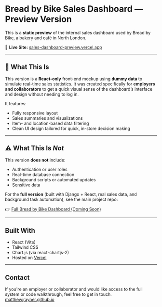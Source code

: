 # Bread by Bike Sales Dashboard — Preview Version

This is a **static preview** of the internal sales dashboard used by Bread by Bike, a bakery and café in North London.

🚀 **Live Site:** [sales-dashboard-preview.vercel.app](https://sales-dashboard-preview.vercel.app)

---

## 🧾 What This Is

This version is a **React-only** front-end mockup using **dummy data** to simulate real-time sales statistics. It was created specifically for **employers and collaborators** to get a quick visual sense of the dashboard’s interface and design without needing to log in.

It features:

- Fully responsive layout
- Sales summaries and visualizations
- Item- and location-based data filtering
- Clean UI design tailored for quick, in-store decision making

---

## ⚠️ What This Is *Not*

This version **does not** include:

- Authentication or user roles
- Real-time database connection
- Background scripts or automated updates
- Sensitive data

For the **full version** (built with Django + React, real sales data, and background task automation), see the main project repo:

👉 [Full Bread by Bike Dashboard (Coming Soon)](https://github.com/MatthewJRayner/breadbybike-dashboard)

---

## Built With

- React (Vite)
- Tailwind CSS
- Chart.js (via react-chartjs-2)
- Hosted on [Vercel](https://vercel.com/)

---

## Contact

If you're an employer or collaborator and would like access to the full system or code walkthrough, feel free to get in touch.
[matthewjrayner.github.io](https://matthewjrayner.github.io)
